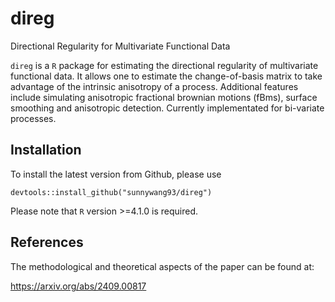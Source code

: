 # direg

Directional Regularity for Multivariate Functional Data

```direg``` is a `R` package for estimating the directional regularity of multivariate functional data. It allows one to estimate the change-of-basis matrix
to take advantage of the intrinsic anisotropy of a process. Additional features include simulating anisotropic fractional brownian motions (fBms), surface smoothing
and anisotropic detection. Currently implementated for bi-variate processes.

## Installation 

To install the latest version from Github, please use

```{r}
devtools::install_github("sunnywang93/direg")
```
Please note that `R` version >=4.1.0 is required.

## References

The methodological and theoretical aspects of the paper can be found at:

https://arxiv.org/abs/2409.00817
